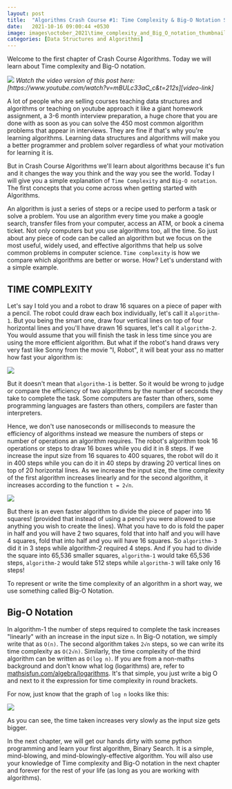 ```yaml
---
layout: post
title:  "Algorithms Crash Course #1: Time Complexity & Big-O Notation Simply Explained"
date:   2021-10-16 09:00:44 +0530
image: images\october_2021\time_complexity_and_Big_O_notation_thumbnail.png
categories: [Data Structures and Algorithms]
---
```

Welcome to the first chapter of Crash Course Algorithms. Today we will learn about Time complexity and Big-O notation.

<img src="\blog\images\october_2021\time_complexity_and_Big_O_notation_thumbnail.png?raw=true">
<em>Watch the video version of this post here: [https://www.youtube.com/watch?v=mBULc33aC_c&t=212s][video-link] </em>

A lot of people who are selling courses teaching data structures and algorithms or teaching on youtube approach it like a giant homework assignment, a 3-6 month interview preparation, a huge chore that you are done with as soon as you can solve the 450 most common algorithm problems that appear in interviews. They are fine if that's why you're learning algorithms. Learning data structures and algorithms will make you a better programmer and problem solver regardless of what your motivation for learning it is.

But in Crash Course Algorithms we'll learn about algorithms because it's fun and it changes the way you think and the way you see the world. Today I will give you a simple explanation of `Time Complexity` and `Big-O notation`. The first concepts that you come across when getting started with Algorithms. 

An algorithm is just a series of steps or a recipe used to perform a task or solve a problem. You use an algorithm every time you make a google search, transfer files from your computer, access an ATM, or book a cinema ticket. Not only computers but you use algorithms too, all the time. So just about any piece of code can be called an algorithm but we focus on the most useful, widely used, and effective algorithms that help us solve common problems in computer science. `Time complexity` is how we compare which algorithms are better or worse. How? Let's understand with a simple example.

## TIME COMPLEXITY

Let's say I told you and a robot to draw 16 squares on a piece of paper with a pencil. The robot could draw each box individually, let's call it `algorithm-1`. But you being the smart one, draw four vertical lines on top of four horizontal lines and you'll have drawn 16 squares, let's call it `algorithm-2`. You would assume that you will finish the task in less time since you are using the more efficient algorithm. But what if the robot's hand draws very very fast like Sonny from the movie "I, Robot", it will beat your ass no matter how fast your algorithm is: 

<img src="\blog\images\october_2021\sonny_drawing.gif?raw=true">

But it doesn't mean that `algorithm-1` is better. So it would be wrong to judge or compare the efficiency of two algorithms by the number of seconds they take to complete the task. Some computers are faster than others, some programming languages are fasters than others, compilers are faster than interpreters. 

Hence, we don't use nanoseconds or milliseconds to measure the efficiency of algorithms instead we measure the numbers of steps or number of operations an algorithm requires. The robot's algorithm took 16 operations or steps to draw 16 boxes while you did it in 8 steps. If we increase the input size from 16 squares to 400 squares, the robot will do it in 400 steps while you can do it in 40 steps by drawing 20 vertical lines on top of 20 horizontal lines. As we increase the input size, the time complexity of the first algorithm increases linearly and for the second algorithm, it increases according to the function `t = 2√n`.

<img src="\blog\images\october_2021\algorithm_graphs.png?raw=true">

But there is an even faster algorithm to divide the piece of paper into 16 squares! (provided that instead of using a pencil you were allowed to use anything you wish to create the lines). What you have to do is fold the paper in half and you will have 2 two squares, fold that into half and you will have 4 squares, fold that into half and you will have 16 squares. So `algorithm-3` did it in 3 steps while algorithm-2 required 4 steps. And if you had to divide the square into 65,536 smaller squares, `algorithm-1` would take 65,536 steps, `algorithm-2` would take 512 steps while `algorithm-3` will take only 16 steps! 

To represent or write the time complexity of an algorithm in a short way, we use something called Big-O Notation.

## Big-O Notation

In algorithm-1 the number of steps required to complete the task increases "linearly" with an increase in the input size `n`. In Big-O notation, we simply write that as `O(n)`. The second algorithm takes `2√n` steps, so we can write its time complexity as `O(2√n)`. Similarly, the time complexity of the third algorithm can be written as `O(log n)`. If you are from a non-maths background and don't know what log (logarithms) are, refer to [mathsisfun.com/algebra/logarithms][logarithms-explained]. It's that simple, you just write a big O and next to it the expression for time complexity in round brackets.

For now, just know that the graph of `log n` looks like this:

<img src="\blog\images\october_2021\log_n.png?raw=true">

As you can see, the time taken increases very slowly as the input size gets bigger.

In the next chapter, we will get our hands dirty with some python programming and learn your first algorithm, Binary Search. It is a simple, mind-blowing, and mind-blowingly-effective algorithm. You will also use your knowledge of Time complexity and Big-O notation in the next chapter and forever for the rest of your life (as long as you are working with algorithms).

[logarithms-explained]: https://www.mathsisfun.com/algebra/logarithms
[video-link]: https://www.youtube.com/watch?v=mBULc33aC_c&t=212s